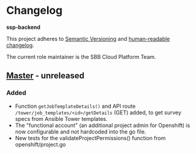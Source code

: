 # Changelog

**ssp-backend**

This project adheres to [Semantic Versioning](https://semver.org/spec/v2.0.0.html)
and [human-readable changelog](https://keepachangelog.com/en/1.0.0/).

The current role maintainer is the SBB Cloud Platform Team.

## [Master](https://github.com/SchweizerischeBundesbahnen/ssp-backend/commits/master) - unreleased

### Added

- Function `getJobTemplateDetails()` and API route `/tower/job_templates/<id>/getDetails` (GET)
  added, to get survey specs from Ansible Tower templates.
- The "functional account" (an additional project admin for Openshift) is now configurable and not
  hardcoded into the go file.
- New tests for the validateProjectPermissions() function from openshift/project.go
